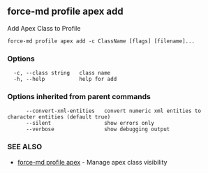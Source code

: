 ## force-md profile apex add

Add Apex Class to Profile

```
force-md profile apex add -c ClassName [flags] [filename]...
```

### Options

```
  -c, --class string   class name
  -h, --help           help for add
```

### Options inherited from parent commands

```
      --convert-xml-entities   convert numeric xml entities to character entities (default true)
      --silent                 show errors only
      --verbose                show debugging output
```

### SEE ALSO

* [force-md profile apex](force-md_profile_apex.md)	 - Manage apex class visibility

